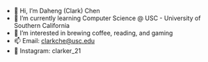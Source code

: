 - 👋 Hi, I’m Daheng (Clark) Chen
- 🌱 I’m currently learning Computer Science @ USC - University of Southern California
- 👀 I’m interested in brewing coffee, reading, and gaming
- 📫 Email: clarkche@usc.edu
- 📸 Instagram: clarker_21


<!---
clarkche/clarkche is a ✨ special ✨ repository because its `README.md` (this file) appears on your GitHub profile.
You can click the Preview link to take a look at your changes.
--->
